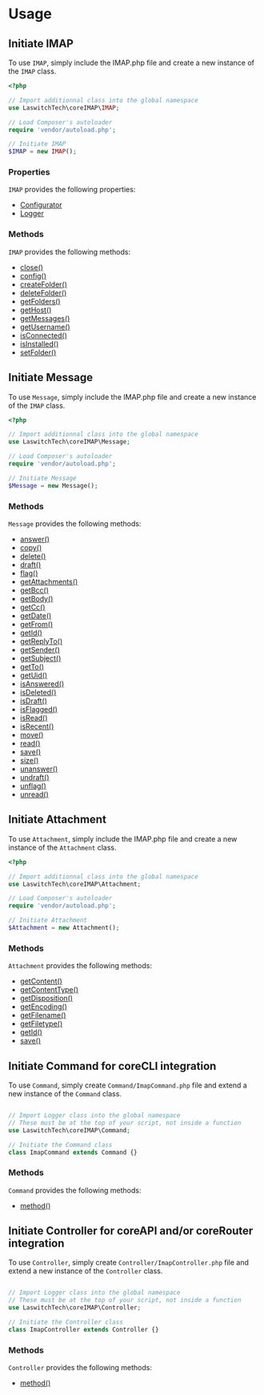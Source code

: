 # Usage
## Initiate IMAP
To use `IMAP`, simply include the IMAP.php file and create a new instance of the `IMAP` class.

```php
<?php

// Import additionnal class into the global namespace
use LaswitchTech\coreIMAP\IMAP;

// Load Composer's autoloader
require 'vendor/autoload.php';

// Initiate IMAP
$IMAP = new IMAP();
```

### Properties
`IMAP` provides the following properties:

- [Configurator](https://github.com/LaswitchTech/coreConfigurator)
- [Logger](https://github.com/LaswitchTech/coreLogger)

### Methods
`IMAP` provides the following methods:

- [close()](methods/IMAP/close.md)
- [config()](methods/IMAP/config.md)
- [createFolder()](methods/IMAP/createFolder.md)
- [deleteFolder()](methods/IMAP/deleteFolder.md)
- [getFolders()](methods/IMAP/getFolders.md)
- [getHost()](methods/IMAP/getHost.md)
- [getMessages()](methods/IMAP/getMessages.md)
- [getUsername()](methods/IMAP/getUsername.md)
- [isConnected()](methods/IMAP/isConnected.md)
- [isInstalled()](methods/IMAP/isInstalled.md)
- [setFolder()](methods/IMAP/setFolder.md)

## Initiate Message
To use `Message`, simply include the IMAP.php file and create a new instance of the `IMAP` class.

```php
<?php

// Import additionnal class into the global namespace
use LaswitchTech\coreIMAP\Message;

// Load Composer's autoloader
require 'vendor/autoload.php';

// Initiate Message
$Message = new Message();
```

### Methods
`Message` provides the following methods:

- [answer()](methods/IMAP/answer.md)
- [copy()](methods/IMAP/copy.md)
- [delete()](methods/IMAP/delete.md)
- [draft()](methods/IMAP/draft.md)
- [flag()](methods/IMAP/flag.md)
- [getAttachments()](methods/IMAP/getAttachments.md)
- [getBcc()](methods/IMAP/getBcc.md)
- [getBody()](methods/IMAP/getBody.md)
- [getCc()](methods/IMAP/getCc.md)
- [getDate()](methods/IMAP/getDate.md)
- [getFrom()](methods/IMAP/getFrom.md)
- [getId()](methods/IMAP/getId.md)
- [getReplyTo()](methods/IMAP/getReplyTo.md)
- [getSender()](methods/IMAP/getSender.md)
- [getSubject()](methods/IMAP/getSubject.md)
- [getTo()](methods/IMAP/getTo.md)
- [getUid()](methods/IMAP/getUid.md)
- [isAnswered()](methods/IMAP/isAnswered.md)
- [isDeleted()](methods/IMAP/isDeleted.md)
- [isDraft()](methods/IMAP/isDraft.md)
- [isFlagged()](methods/IMAP/isFlagged.md)
- [isRead()](methods/IMAP/isRead.md)
- [isRecent()](methods/IMAP/isRecent.md)
- [move()](methods/IMAP/move.md)
- [read()](methods/IMAP/read.md)
- [save()](methods/IMAP/save.md)
- [size()](methods/IMAP/size.md)
- [unanswer()](methods/IMAP/unanswer.md)
- [undraft()](methods/IMAP/undraft.md)
- [unflag()](methods/IMAP/unflag.md)
- [unread()](methods/IMAP/unread.md)

## Initiate Attachment
To use `Attachment`, simply include the IMAP.php file and create a new instance of the `Attachment` class.

```php
<?php

// Import additionnal class into the global namespace
use LaswitchTech\coreIMAP\Attachment;

// Load Composer's autoloader
require 'vendor/autoload.php';

// Initiate Attachment
$Attachment = new Attachment();
```

### Methods
`Attachment` provides the following methods:

- [getContent()](methods/IMAP/getContent.md)
- [getContentType()](methods/IMAP/getContentType.md)
- [getDisposition()](methods/IMAP/getDisposition.md)
- [getEncoding()](methods/IMAP/getEncoding.md)
- [getFilename()](methods/IMAP/getFilename.md)
- [getFiletype()](methods/IMAP/getFiletype.md)
- [getId()](methods/IMAP/getId.md)
- [save()](methods/IMAP/save.md)

## Initiate Command for coreCLI integration
To use `Command`, simply create `Command/ImapCommand.php` file and extend a new instance of the `Command` class.

```php

// Import Logger class into the global namespace
// These must be at the top of your script, not inside a function
use LaswitchTech\coreIMAP\Command;

// Initiate the Command class
class ImapCommand extends Command {}
```

### Methods
`Command` provides the following methods:

- [method()](methods/Command/method.md)

## Initiate Controller for coreAPI and/or coreRouter integration
To use `Controller`, simply create `Controller/ImapController.php` file and extend a new instance of the `Controller` class.

```php

// Import Logger class into the global namespace
// These must be at the top of your script, not inside a function
use LaswitchTech\coreIMAP\Controller;

// Initiate the Controller class
class ImapController extends Controller {}
```

### Methods
`Controller` provides the following methods:

- [method()](methods/Controller/method.md)
